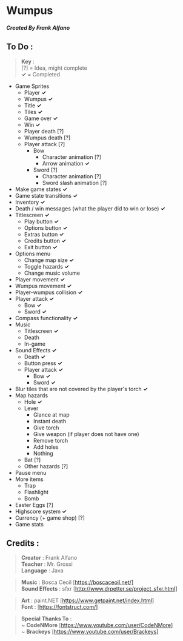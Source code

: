 # Wumpus

##### Created By Frank Alfano

## To Do :
> **Key** :  
> [?] = Idea, might complete  
> **✓** = Completed

- Game Sprites
  - Player **✓**
  - Wumpus **✓**
  - Title **✓**
  - Tiles **✓**
  - Game over **✓**
  - Win **✓**
  - Player death [?]
  - Wumpus death [?]
  - Player attack [?]
    - Bow
      - Character animation [?]
      - Arrow animation **✓**
    - Sword [?]
      - Character animation [?]
      - Sword slash animation [?]
- Make game states **✓**
- Game state transitions **✓**
- Inventory **✓**
- Death / win messages (what the player did to win or lose) **✓**
- Titlescreen **✓**
  - Play button **✓**
  - Options button **✓**
  - Extras button **✓**
  - Credits button **✓**
  - Exit button **✓**
- Options menu
  - Change map size **✓**
  - Toggle hazards **✓**
  - Change music volume
- Player movement **✓**
- Wumpus movement **✓**
- Player-wumpus collision **✓**
- Player attack **✓**
  - Bow **✓**
  - Sword **✓**
- Compass functionality **✓**
- Music
  - Titlescreen **✓**
  - Death
  - In-game
- Sound Effects **✓**
  - Death **✓**
  - Button press **✓**
  - Player attack **✓**
    - Bow **✓**
    - Sword **✓**
- Blur tiles that are not covered by the player's torch **✓**
- Map hazards
  - Hole **✓**
  - Lever
    - Glance at map
    - Instant death
    - Give torch
    - Give weapon (if player does not have one)
    - Remove torch
    - Add holes
    - Nothing
  - Bat [?]
  - Other hazards [?]
- Pause menu
- More items
  - Trap
  - Flashlight
  - Bomb
- Easter Eggs [?]
- Highscore system **✓**
- Currency (+ game shop) [?]
- Game stats

## Credits :
> **Creator** : Frank Alfano  
> **Teacher** : Mr. Grossi  
> **Language** : Java

> **Music** : Bosca Ceoil [https://boscaceoil.net/]  
> **Sound Effects** : sfxr [http://www.drpetter.se/project_sfxr.html]

> **Art** : paint.NET [https://www.getpaint.net/index.html]  
> **Font** : [https://fontstruct.com/]

> **Special Thanks To** :  
> ~ **CodeNMore** [https://www.youtube.com/user/CodeNMore]  
> ~ **Brackeys** [https://www.youtube.com/user/Brackeys]
